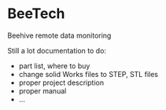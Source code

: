 # BeeTech
 Beehive remote data monitoring
 
 
 Still a lot documentation to do:
 - part list, where to buy
 - change solid Works files to STEP, STL files
 - proper project description
 - proper manual
 - ...
